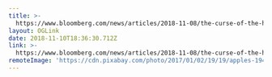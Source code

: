 ```yaml
---
title: >-
  https://www.bloomberg.com/news/articles/2018-11-08/the-curse-of-the-honeycrisp-apple
layout: OGLink
date: 2018-11-10T18:36:30.712Z
link: >-
  https://www.bloomberg.com/news/articles/2018-11-08/the-curse-of-the-honeycrisp-apple
remoteImage: 'https://cdn.pixabay.com/photo/2017/01/02/19/19/apples-1947711_1280.jpg'
---
```


